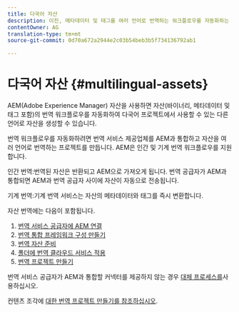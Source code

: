 ```yaml
---
title: 다국어 자산
description: 이진, 메타데이터 및 태그를 여러 언어로 번역하는 워크플로우를 자동화하는 방법을 살펴봅니다.
contentOwner: AG
translation-type: tm+mt
source-git-commit: 0d70a672a2944e2c03b54beb3b5f734136792ab1

---
```



# 다국어 자산 {#multilingual-assets}

AEM(Adobe Experience Manager) 자산을 사용하면 자산(바이너리, 메타데이터 및 태그 포함)의 번역 워크플로우를 자동화하여 다국어 프로젝트에서 사용할 수 있는 다른 언어로 자산을 생성할 수 있습니다.

번역 워크플로우를 자동화하려면 번역 서비스 제공업체를 AEM과 통합하고 자산을 여러 언어로 번역하는 프로젝트를 만듭니다. AEM은 인간 및 기계 번역 워크플로우를 지원합니다.

인간 번역:번역된 자산은 반환되고 AEM으로 가져오게 됩니다. 번역 공급자가 AEM과 통합되면 AEM과 번역 공급자 사이에 자산이 자동으로 전송됩니다.

기계 번역:기계 번역 서비스는 자산의 메타데이터와 태그를 즉시 변환합니다.

자산 번역에는 다음이 포함됩니다.

1. [번역 서비스 공급자에 AEM 연결](/help/sites-administering/tc-tic.md#connecting-to-a-translation-service-provider)
1. [번역 통합 프레임워크 구성 만들기](/help/sites-administering/tc-tic.md)
1. [번역 자산 준비](preparing-assets-for-translation.md)
1. [폴더에 번역 클라우드 서비스 적용](transition-cloud-services.md)
1. [번역 프로젝트 만들기](translation-projects.md)

번역 서비스 공급자가 AEM과 통합할 커넥터를 제공하지 않는 경우 [대체 프로세스를](/help/sites-administering/tc-manage.md#exporting-a-translation-job)사용하십시오.

컨텐츠 조각에 [대한 번역 프로젝트 만들기를 참조하십시오](creating-translation-projects-for-content-fragments.md).
